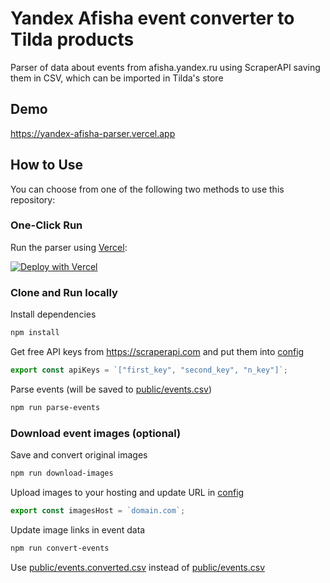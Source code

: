 # Yandex Afisha event converter to Tilda products

Parser of data about events from afisha.yandex.ru using ScraperAPI saving them in CSV, which can be imported in Tilda's
store

## Demo

https://yandex-afisha-parser.vercel.app

## How to Use

You can choose from one of the following two methods to use this repository:

### One-Click Run

Run the parser using [Vercel](https://vercel.com):

[![Deploy with Vercel](https://vercel.com/button)](https://vercel.com/new/clone?repository-url=https%3A%2F%2Fgithub.com%2FPonomareVlad%2FYandexAfishaParser&env=MAX_EVENTS,API_KEYS&envDescription=Events%20limit%20as%20number%20and%20ScraperAPI%20keys%20in%20JSON%20array%20format%3A%20%5B%22first_key%22%2C%20%22second_key%22%2C%20%22n_key%22%5D&envLink=https%3A%2F%2Fwww.scraperapi.com&project-name=yandex-afisha-parser&repository-name=YandexAfishaParser)

### Clone and Run locally

Install dependencies

```bash
npm install
```

Get free API keys from https://scraperapi.com and put them into [config](src/config.mjs)

```js
export const apiKeys = `["first_key", "second_key", "n_key"]`;
```

Parse events (will be saved to [public/events.csv](public/events.csv))

```bash
npm run parse-events 
```

### Download event images (optional)

Save and convert original images

```bash
npm run download-images
```

Upload images to your hosting and update URL in [config](src/config.mjs)

```js
export const imagesHost = `domain.com`;
```

Update image links in event data

```bash
npm run convert-events
```

Use [public/events.converted.csv](public/events.converted.csv) instead of [public/events.csv](public/events.csv)
